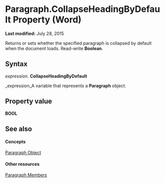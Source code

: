 
# Paragraph.CollapseHeadingByDefault Property (Word)

 **Last modified:** July 28, 2015

Returns or sets whether the specified paragraph is collapsed by default when the document loads. Read-write  **Boolean**.

## Syntax

 _expression_. **CollapseHeadingByDefault**

 _expression_A variable that represents a  **Paragraph** object.


## Property value

 **BOOL**


## See also


#### Concepts


 [Paragraph Object](0a704079-a082-4ab1-841b-fc0d49dd26d4.md)
#### Other resources


 [Paragraph Members](e1fc5b91-e908-580e-ab72-898648a5c0c3.md)

